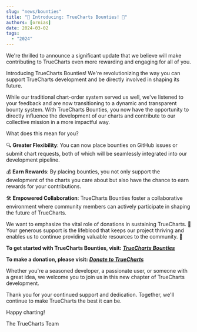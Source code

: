 ```yaml
---
slug: "news/bounties"
title: "🎉 Introducing: TrueCharts Bounties! 🎉"
authors: [ornias]
date: 2024-03-02
tags:
  - "2024"
---
```


We're thrilled to announce a significant update that we believe will make contributing to TrueCharts even more rewarding and engaging for all of you.

Introducing TrueCharts Bounties! We're revolutionizing the way you can support TrueCharts development and be directly involved in shaping its future.

While our traditional chart-order system served us well, we've listened to your feedback and are now transitioning to a dynamic and transparent bounty system. With TrueCharts Bounties, you now have the opportunity to directly influence the development of our charts and contribute to our collective mission in a more impactful way.

What does this mean for you?

🔍 **Greater Flexibility**: You can now place bounties on GitHub issues or submit chart requests, both of which will be seamlessly integrated into our development pipeline.

💰 **Earn Rewards**: By placing bounties, you not only support the development of the charts you care about but also have the chance to earn rewards for your contributions.

🛠️ **Empowered Collaboration**: TrueCharts Bounties foster a collaborative environment where community members can actively participate in shaping the future of TrueCharts.

We want to emphasize the vital role of donations in sustaining TrueCharts. 💖 Your generous support is the lifeblood that keeps our project thriving and enables us to continue providing valuable resources to the community. 💪

**To get started with TrueCharts Bounties, visit:** **_[TrueCharts Bounties](https://opencollective.com/truecharts-bounties)_**

**To make a donation, please visit:** **_[Donate to TrueCharts](https://opencollective.com/truecharts)_**

Whether you're a seasoned developer, a passionate user, or someone with a great idea, we welcome you to join us in this new chapter of TrueCharts development.

Thank you for your continued support and dedication. Together, we'll continue to make TrueCharts the best it can be.

Happy charting!

The TrueCharts Team
